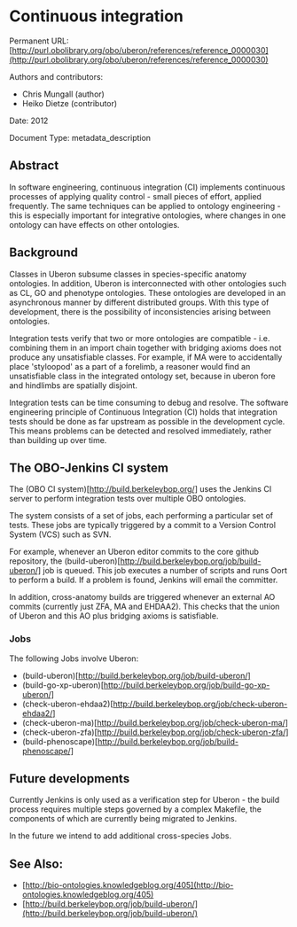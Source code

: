 # Continuous integration


Permanent URL: [http://purl.obolibrary.org/obo/uberon/references/reference_0000030](http://purl.obolibrary.org/obo/uberon/references/reference_0000030)

Authors and contributors:

 * Chris Mungall (author)
 * Heiko Dietze (contributor)

Date: 2012

Document Type: metadata_description

## Abstract


In software engineering, continuous integration (CI) implements
continuous processes of applying quality control - small pieces of
effort, applied frequently. The same techniques can be applied to
ontology engineering - this is especially important for integrative
ontologies, where changes in one ontology can have effects on other
ontologies.




## Background

Classes in Uberon subsume classes in species-specific anatomy
ontologies. In addition, Uberon is interconnected with other
ontologies such as CL, GO and phenotype ontologies. These ontologies
are developed in an asynchronous manner by different distributed
groups. With this type of development, there is the possibility of
inconsistencies arising between ontologies.

Integration tests verify that two or more ontologies are compatible -
i.e. combining them in an import chain together with bridging axioms
does not produce any unsatisfiable classes. For example, if MA were to
accidentally place 'styloopod' as a part of a forelimb, a reasoner
would find an unsatisfiable class in the integrated ontology set,
because in uberon fore and hindlimbs are spatially disjoint.

Integration tests can be time consuming to debug and resolve. The
software engineering principle of Continuous Integration (CI) holds
that integration tests should be done as far upstream as possible in
the development cycle. This means problems can be detected and
resolved immediately, rather than building up over time.

## The OBO-Jenkins CI system

The (OBO CI system)[http://build.berkeleybop.org/] uses the Jenkins CI
server to perform integration tests over multiple OBO ontologies.

The system consists of a set of jobs, each performing a particular set
of tests. These jobs are typically triggered by a commit to a Version
Control System (VCS) such as SVN.

For example, whenever an Uberon editor commits to the core github
repository, the
(build-uberon)[http://build.berkeleybop.org/job/build-uberon/] job is
queued. This job executes a number of scripts and runs Oort to perform
a build. If a problem is found, Jenkins will email the committer.

In addition, cross-anatomy builds are triggered whenever an external
AO commits (currently just ZFA, MA and EHDAA2). This checks that the
union of Uberon and this AO plus bridging axioms is satisfiable.

### Jobs

The following Jobs involve Uberon:

 * (build-uberon)[http://build.berkeleybop.org/job/build-uberon/]
 * (build-go-xp-uberon)[http://build.berkeleybop.org/job/build-go-xp-uberon/]
 * (check-uberon-ehdaa2)[http://build.berkeleybop.org/job/check-uberon-ehdaa2/]
 * (check-uberon-ma)[http://build.berkeleybop.org/job/check-uberon-ma/]
 * (check-uberon-zfa)[http://build.berkeleybop.org/job/check-uberon-zfa/]
 * (build-phenoscape)[http://build.berkeleybop.org/job/build-phenoscape/]

## Future developments

Currently Jenkins is only used as a verification step for Uberon - the
build process requires multiple steps governed by a complex Makefile,
the components of which are currently being migrated to Jenkins.

In the future we intend to add additional cross-species Jobs.



## See Also:
 * [http://bio-ontologies.knowledgeblog.org/405](http://bio-ontologies.knowledgeblog.org/405)
 * [http://build.berkeleybop.org/job/build-uberon/](http://build.berkeleybop.org/job/build-uberon/)


